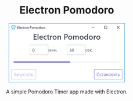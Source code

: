 <h1 align="center">Electron Pomodoro</h1>
<p align="center">
  <img src="https://raw.githubusercontent.com/hydra13/electron-pomodoro/master/pic/screen.png" width="320" alt="App Preview" />
</p>
<p align="center">A simple Pomodoro Timer app made with Electron.</p>
